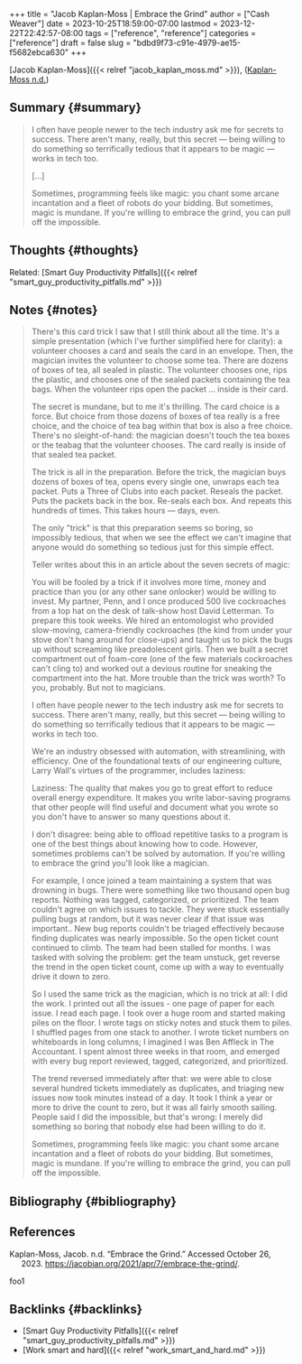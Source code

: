 +++
title = "Jacob Kaplan-Moss | Embrace the Grind"
author = ["Cash Weaver"]
date = 2023-10-25T18:59:00-07:00
lastmod = 2023-12-22T22:42:57-08:00
tags = ["reference", "reference"]
categories = ["reference"]
draft = false
slug = "bdbd9f73-c91e-4979-ae15-f5682ebca630"
+++

[Jacob Kaplan-Moss]({{< relref "jacob_kaplan_moss.md" >}}), (<a href="#citeproc_bib_item_1">Kaplan-Moss n.d.</a>)


## Summary {#summary}

> I often have people newer to the tech industry ask me for secrets to success. There aren't many, really, but this secret — being willing to do something so terrifically tedious that it appears to be magic — works in tech too.
>
> [...]
>
> Sometimes, programming feels like magic: you chant some arcane incantation and a fleet of robots do your bidding. But sometimes, magic is mundane. If you're willing to embrace the grind, you can pull off the impossible.


## Thoughts {#thoughts}

Related: [Smart Guy Productivity Pitfalls]({{< relref "smart_guy_productivity_pitfalls.md" >}})


## Notes {#notes}

> There's this card trick I saw that I still think about all the time. It's a simple presentation (which I've further simplified here for clarity): a volunteer chooses a card and seals the card in an envelope. Then, the magician invites the volunteer to choose some tea. There are dozens of boxes of tea, all sealed in plastic. The volunteer chooses one, rips the plastic, and chooses one of the sealed packets containing the tea bags. When the volunteer rips open the packet … inside is their card.
>
> The secret is mundane, but to me it's thrilling. The card choice is a force. But choice from those dozens of boxes of tea really is a free choice, and the choice of tea bag within that box is also a free choice. There's no sleight-of-hand: the magician doesn't touch the tea boxes or the teabag that the volunteer chooses. The card really is inside of that sealed tea packet.
>
> The trick is all in the preparation. Before the trick, the magician buys dozens of boxes of tea, opens every single one, unwraps each tea packet. Puts a Three of Clubs into each packet. Reseals the packet. Puts the packets back in the box. Re-seals each box. And repeats this hundreds of times. This takes hours — days, even.
>
> The only "trick" is that this preparation seems so boring, so impossibly tedious, that when we see the effect we can't imagine that anyone would do something so tedious just for this simple effect.
>
> Teller writes about this in an article about the seven secrets of magic:
>
> <div class="quote2">
>
> You will be fooled by a trick if it involves more time, money and practice than you (or any other sane onlooker) would be willing to invest. My partner, Penn, and I once produced 500 live cockroaches from a top hat on the desk of talk-show host David Letterman. To prepare this took weeks. We hired an entomologist who provided slow-moving, camera-friendly cockroaches (the kind from under your stove don't hang around for close-ups) and taught us to pick the bugs up without screaming like preadolescent girls. Then we built a secret compartment out of foam-core (one of the few materials cockroaches can't cling to) and worked out a devious routine for sneaking the compartment into the hat. More trouble than the trick was worth? To you, probably. But not to magicians.
>
> </div>
>
> I often have people newer to the tech industry ask me for secrets to success. There aren't many, really, but this secret — being willing to do something so terrifically tedious that it appears to be magic — works in tech too.
>
> We're an industry obsessed with automation, with streamlining, with efficiency. One of the foundational texts of our engineering culture, Larry Wall's virtues of the programmer, includes laziness:
>
> <div class="quote2">
>
> Laziness: The quality that makes you go to great effort to reduce overall energy expenditure. It makes you write labor-saving programs that other people will find useful and document what you wrote so you don't have to answer so many questions about it.
>
> </div>
>
> I don't disagree: being able to offload repetitive tasks to a program is one of the best things about knowing how to code. However, sometimes problems can't be solved by automation. If you're willing to embrace the grind you'll look like a magician.
>
> For example, I once joined a team maintaining a system that was drowning in bugs. There were something like two thousand open bug reports. Nothing was tagged, categorized, or prioritized. The team couldn't agree on which issues to tackle. They were stuck essentially pulling bugs at random, but it was never clear if that issue was important.. New bug reports couldn't be triaged effectively because finding duplicates was nearly impossible. So the open ticket count continued to climb. The team had been stalled for months. I was tasked with solving the problem: get the team unstuck, get reverse the trend in the open ticket count, come up with a way to eventually drive it down to zero.
>
> So I used the same trick as the magician, which is no trick at all: I did the work. I printed out all the issues - one page of paper for each issue. I read each page. I took over a huge room and started making piles on the floor. I wrote tags on sticky notes and stuck them to piles. I shuffled pages from one stack to another. I wrote ticket numbers on whiteboards in long columns; I imagined I was Ben Affleck in The Accountant. I spent almost three weeks in that room, and emerged with every bug report reviewed, tagged, categorized, and prioritized.
>
> The trend reversed immediately after that: we were able to close several hundred tickets immediately as duplicates, and triaging new issues now took minutes instead of a day. It took I think a year or more to drive the count to zero, but it was all fairly smooth sailing. People said I did the impossible, but that's wrong: I merely did something so boring that nobody else had been willing to do it.
>
> Sometimes, programming feels like magic: you chant some arcane incantation and a fleet of robots do your bidding. But sometimes, magic is mundane. If you're willing to embrace the grind, you can pull off the impossible.


## Bibliography {#bibliography}

## References

<style>.csl-entry{text-indent: -1.5em; margin-left: 1.5em;}</style><div class="csl-bib-body">
  <div class="csl-entry"><a id="citeproc_bib_item_1"></a>Kaplan-Moss, Jacob. n.d. “Embrace the Grind.” Accessed October 26, 2023. <a href="https://jacobian.org/2021/apr/7/embrace-the-grind/">https://jacobian.org/2021/apr/7/embrace-the-grind/</a>.</div>
</div>

foo1


## Backlinks {#backlinks}

-   [Smart Guy Productivity Pitfalls]({{< relref "smart_guy_productivity_pitfalls.md" >}})
-   [Work smart and hard]({{< relref "work_smart_and_hard.md" >}})
